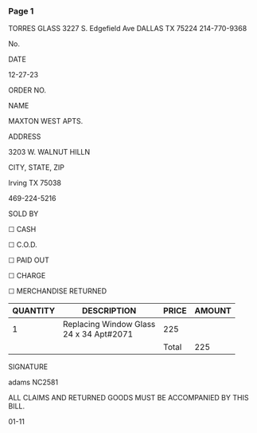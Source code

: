 ### Page 1
TORRES GLASS 3227 S. Edgefield Ave DALLAS TX 75224 214-770-9368

No.

DATE

12-27-23

ORDER NO.

NAME

MAXTON WEST APTS.

ADDRESS

3203 W. WALNUT HILLN

CITY, STATE, ZIP

Irving TX 75038

469-224-5216

SOLD BY

☐ CASH

☐ C.O.D.

☐ PAID OUT

☐ CHARGE

☐ MERCHANDISE RETURNED

<table><thead><tr><th>QUANTITY</th><th>DESCRIPTION</th><th>PRICE</th><th>AMOUNT</th></tr></thead><tbody><tr><td>1</td><td>Replacing Window Glass<br>24 x 34 Apt#2071</td><td>225</td><td></td></tr><tr><td></td><td></td><td>Total</td><td>225</td></tr></tbody></table>

SIGNATURE

adams NC2581

ALL CLAIMS AND RETURNED GOODS MUST BE ACCOMPANIED BY THIS BILL.

01-11